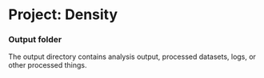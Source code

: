# Project: Density
### Output folder

The output directory contains analysis output, processed datasets, logs, or other processed things.

